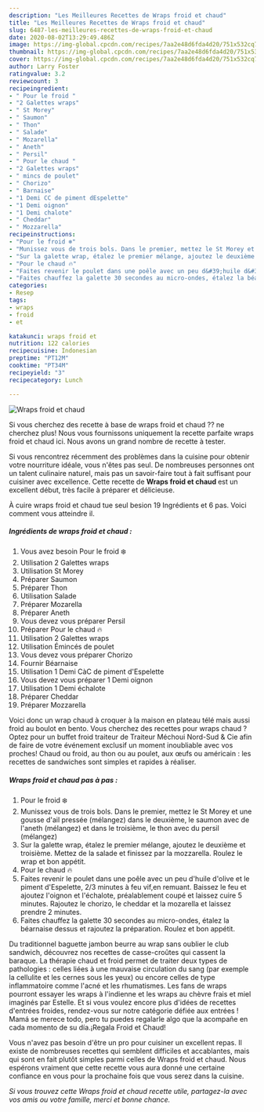 ```yaml
---
description: "Les Meilleures Recettes de Wraps froid et chaud"
title: "Les Meilleures Recettes de Wraps froid et chaud"
slug: 6487-les-meilleures-recettes-de-wraps-froid-et-chaud
date: 2020-08-02T13:29:49.486Z
image: https://img-global.cpcdn.com/recipes/7aa2e48d6fda4d20/751x532cq70/wraps-froid-et-chaud-photo-principale-de-la-recette.jpg
thumbnail: https://img-global.cpcdn.com/recipes/7aa2e48d6fda4d20/751x532cq70/wraps-froid-et-chaud-photo-principale-de-la-recette.jpg
cover: https://img-global.cpcdn.com/recipes/7aa2e48d6fda4d20/751x532cq70/wraps-froid-et-chaud-photo-principale-de-la-recette.jpg
author: Larry Foster
ratingvalue: 3.2
reviewcount: 3
recipeingredient:
- " Pour le froid "
- "2 Galettes wraps"
- " St Morey"
- " Saumon"
- " Thon"
- " Salade"
- " Mozarella"
- " Aneth"
- " Persil"
- " Pour le chaud "
- "2 Galettes wraps"
- " mincs de poulet"
- " Chorizo"
- " Barnaise"
- "1 Demi CC de piment dEspelette"
- "1 Demi oignon"
- "1 Demi chalote"
- " Cheddar"
- " Mozzarella"
recipeinstructions:
- "Pour le froid ❄️"
- "Munissez vous de trois bols. Dans le premier, mettez le St Morey et une gousse d&#39;ail pressée (mélangez) dans le deuxième, le saumon avec de l&#39;aneth (mélangez) et dans le troisième, le thon avec du persil (mélangez)"
- "Sur la galette wrap, étalez le premier mélange, ajoutez le deuxième et troisième. Mettez de la salade et finissez par la mozzarella. Roulez le wrap et bon appétit."
- "Pour le chaud 🔥"
- "Faites revenir le poulet dans une poêle avec un peu d&#39;huile d&#39;olive et le piment d&#39;Espelette, 2/3 minutes à feu vif,en remuant. Baissez le feu et ajoutez l&#39;oignon et l&#39;échalote, préalablement coupé et laissez cuire 5 minutes. Rajoutez le chorizo, le cheddar et la mozarella et laissez prendre 2 minutes."
- "Faites chauffez la galette 30 secondes au micro-ondes, étalez la béarnaise dessus et rajoutez la préparation. Roulez et bon appétit."
categories:
- Resep
tags:
- wraps
- froid
- et

katakunci: wraps froid et 
nutrition: 122 calories
recipecuisine: Indonesian
preptime: "PT12M"
cooktime: "PT34M"
recipeyield: "3"
recipecategory: Lunch

---
```



![Wraps froid et chaud](https://img-global.cpcdn.com/recipes/7aa2e48d6fda4d20/751x532cq70/wraps-froid-et-chaud-photo-principale-de-la-recette.jpg)

Si vous cherchez des recette à base de wraps froid et chaud ?? ne cherchez plus! Nous vous fournissons uniquement la recette parfaite wraps froid et chaud ici. Nous avons un grand nombre de recette à tester.

Si vous rencontrez récemment des problèmes dans la cuisine pour obtenir votre nourriture idéale, vous n'êtes pas seul. De nombreuses personnes ont un talent culinaire naturel, mais pas un savoir-faire tout à fait suffisant pour cuisiner avec excellence. Cette recette de <strong> Wraps froid et chaud </strong> est un excellent début, très facile à préparer et délicieuse.

<!--inarticleads1-->

À cuire wraps froid et chaud tue seul besion 19 Ingrédients et 6 pas. Voici comment vous atteindre il.

##### Ingrédients de wraps froid et chaud :

1. Vous avez besoin  Pour le froid ❄️
1. Utilisation 2 Galettes wraps
1. Utilisation  St Morey
1. Préparer  Saumon
1. Préparer  Thon
1. Utilisation  Salade
1. Préparer  Mozarella
1. Préparer  Aneth
1. Vous devez vous préparer  Persil
1. Préparer  Pour le chaud 🔥
1. Utilisation 2 Galettes wraps
1. Utilisation  Émincés de poulet
1. Vous devez vous préparer  Chorizo
1. Fournir  Béarnaise
1. Utilisation 1 Demi CàC de piment d&#39;Espelette
1. Vous devez vous préparer 1 Demi oignon
1. Utilisation 1 Demi échalote
1. Préparer  Cheddar
1. Préparer  Mozzarella


Voici donc un wrap chaud à croquer à la maison en plateau télé mais aussi froid au boulot en bento. Vous cherchez des recettes pour wraps chaud ? Optez pour un buffet froid traiteur de Traiteur Méchoui Nord-Sud &amp; Cie afin de faire de votre événement exclusif un moment inoubliable avec vos proches! Chaud ou froid, au thon ou au poulet, aux œufs ou américain : les recettes de sandwiches sont simples et rapides à réaliser. 

<!--inarticleads2-->

##### Wraps froid et chaud pas à pas :

1. Pour le froid ❄️
1. Munissez vous de trois bols. Dans le premier, mettez le St Morey et une gousse d&#39;ail pressée (mélangez) dans le deuxième, le saumon avec de l&#39;aneth (mélangez) et dans le troisième, le thon avec du persil (mélangez)
1. Sur la galette wrap, étalez le premier mélange, ajoutez le deuxième et troisième. Mettez de la salade et finissez par la mozzarella. Roulez le wrap et bon appétit.
1. Pour le chaud 🔥
1. Faites revenir le poulet dans une poêle avec un peu d&#39;huile d&#39;olive et le piment d&#39;Espelette, 2/3 minutes à feu vif,en remuant. Baissez le feu et ajoutez l&#39;oignon et l&#39;échalote, préalablement coupé et laissez cuire 5 minutes. Rajoutez le chorizo, le cheddar et la mozarella et laissez prendre 2 minutes.
1. Faites chauffez la galette 30 secondes au micro-ondes, étalez la béarnaise dessus et rajoutez la préparation. Roulez et bon appétit.


Du traditionnel baguette jambon beurre au wrap sans oublier le club sandwich, découvrez nos recettes de casse-croûtes qui cassent la baraque. La thérapie chaud et froid permet de traiter deux types de pathologies : celles liées à une mauvaise circulation du sang (par exemple la cellulite et les cernes sous les yeux) ou encore celles de type inflammatoire comme l&#39;acné et les rhumatismes. Les fans de wraps pourront essayer les wraps à l&#39;indienne et les wraps au chèvre frais et miel imaginés par Estelle. Et si vous voulez encore plus d&#39;idées de recettes d&#39;entrées froides, rendez-vous sur notre catégorie défiée aux entrées ! Mamá se merece todo, pero tu puedes regalarle algo que la acompañe en cada momento de su día.¡Regala Froid et Chaud! 

<!--inarticleads1-->

<p>
Vous n'avez pas besoin d'être un pro pour cuisiner un excellent repas. Il existe de nombreuses recettes qui semblent difficiles et accablantes, mais qui sont en fait plutôt simples parmi celles de Wraps froid et chaud. Nous espérons vraiment que cette recette vous aura donné une certaine confiance en vous pour la prochaine fois que vous serez dans la cuisine.
</p>

<p>
<i>Si vous trouvez cette Wraps froid et chaud recette utile, partagez-la avec vos amis ou votre famille, merci et bonne chance.</i>
</p>
